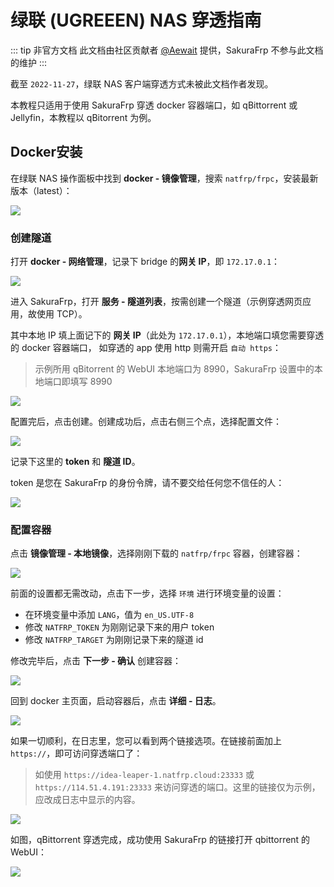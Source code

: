 # 绿联 (UGREEEN) NAS 穿透指南

::: tip 非官方文档
此文档由社区贡献者 [@Aewait](https://github.com/natfrp/wiki/pull/223) 提供，SakuraFrp 不参与此文档的维护
:::

截至 `2022-11-27`，绿联 NAS 客户端穿透方式未被此文档作者发现。

本教程只适用于使用 SakuraFrp 穿透 docker 容器端口，如 qBittorrent 或 Jellyfin，本教程以 qBitorrent 为例。

## Docker安装

在绿联 NAS 操作面板中找到 **docker - 镜像管理**，搜索 `natfrp/frpc`，安装最新版本（latest）：

![](./_images/ugreen-add-docker-img.png)

### 创建隧道

打开 **docker - 网络管理**，记录下 bridge 的**网关 IP**，即 `172.17.0.1`：

![](./_images/ugreen-docker-bridge.png)

进入 SakuraFrp，打开 **服务 - 隧道列表**，按需创建一个隧道（示例穿透网页应用，故使用 TCP）。

其中本地 IP 填上面记下的 **网关 IP**（此处为 `172.17.0.1`），本地端口填您需要穿透的 docker 容器端口，
如穿透的 app 使用 http 则需开启 `自动 https`：

> 示例所用 qBitorrent 的 WebUI 本地端口为 8990，SakuraFrp 设置中的本地端口即填写 8990

![](./_images/ugreen-add-tcp.png)

配置完后，点击创建。创建成功后，点击右侧三个点，选择配置文件：

![](./_images/ugreen-tcp-settings.png)

记录下这里的 **token** 和 **隧道 ID**。

token 是您在 SakuraFrp 的身份令牌，请不要交给任何您不信任的人：

![](./_images/ugreen-token-id.png)

### 配置容器

点击 **镜像管理 - 本地镜像**，选择刚刚下载的 `natfrp/frpc` 容器，创建容器：

![](./_images/ugreen-docker-settings-1.png)

前面的设置都无需改动，点击下一步，选择 `环境` 进行环境变量的设置：

- 在环境变量中添加 `LANG`，值为 `en_US.UTF-8`
- 修改 `NATFRP_TOKEN` 为刚刚记录下来的用户 token
- 修改 `NATFRP_TARGET` 为刚刚记录下来的隧道 id

修改完毕后，点击 **下一步 - 确认** 创建容器：

![](./_images/ugreen-docker-settings-2.png)

回到 docker 主页面，启动容器后，点击 **详细 - 日志**。

![](./_images/ugreen-docker-settings-3.png)

如果一切顺利，在日志里，您可以看到两个链接选项。在链接前面加上 `https://`，即可访问穿透端口了：

> 如使用 `https://idea-leaper-1.natfrp.cloud:23333` 或 `https://114.51.4.191:23333` 来访问穿透的端口。这里的链接仅为示例，应改成日志中显示的内容。

![](./_images/ugreen-docker-settings-4.png)

如图，qBittorrent 穿透完成，成功使用 SakuraFrp 的链接打开 qbittorrent 的 WebUI：

![](./_images/ugreen-docker-settings-5.png)
